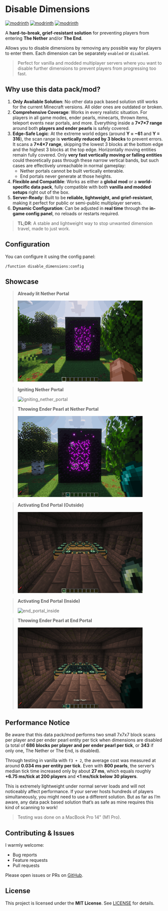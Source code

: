 # Disable Dimensions

[![modrinth](https://img.shields.io/modrinth/v/disable-dimensions.svg)](https://modrinth.com/datapack/disable-dimensions)
[![modrinth](https://img.shields.io/badge/dynamic/json?url=https://api.modrinth.com/v2/project/disable-dimensions&label=downloads&query=$.downloads&color=#00AF5C)](https://modrinth.com/datapack/disable-dimensions)
[![modrinth](https://img.shields.io/modrinth/game-versions/disable-dimensions.svg)](https://modrinth.com/datapack/disable-dimensions)

A **hard-to-break, grief-resistant solution** for preventing players from entering **The Nether** and/or **The End**.

Allows you to disable dimensions by removing any possible way for players to enter them. Each dimension can be separately `enabled` or `disabled`.

> Perfect for vanilla and modded multiplayer servers where you want to disable further dimensions to prevent players from progressing too fast.

## Why use this data pack/mod?

1. **Only Available Solution**:
   No other data pack based solution still works for the current Minecraft versions.
   All older ones are outdated or broken.
2. **Comprehensive Coverage**:
   Works in every realistic situation. For players in all game modes, ender pearls, minecarts, thrown items, teleport events near portals, and more.
   Everything inside a **7×7×7 range** around both **players and ender pearls** is safely covered.
3. **Edge-Safe Logic**:
   At the extreme world edges (around **Y = −61** and **Y = 316**), the scan range is **vertically reduced by 3 blocks** to prevent errors.
   It scans a **7×4×7 range**, skipping the lowest 3 blocks at the bottom edge and the highest 3 blocks at the top edge.
   Horizontally moving entities remain fully covered.
   Only **very fast vertically moving or falling entities** could theoretically pass through these narrow vertical bands, but such cases are effectively unreachable in normal gameplay:
   - Nether portals cannot be built vertically enterable.
   - End portals never generate at those heights.
4. **Flexible and Compatible**:
   Works as either a **global mod** or a **world-specific data pack**, fully compatible with both **vanilla and modded setups** right out of the box.
5. **Server-Ready**:
   Built to be **reliable, lightweight, and grief-resistant**, making it perfect for public or semi-public multiplayer servers.
6. **Dynamic Configuration**:
   Can be adjusted in **real time** through the **in-game config panel**, no reloads or restarts required.

> **TL;DR**: A stable and lightweight way to stop unwanted dimension travel, made to just work.

## Configuration

You can configure it using the config panel:

```mc
/function disable_dimensions:config
```

## Showcase

> **Already lit Nether Portal**
>
> ![lit_nether_portal](showcase/lit_nether_portal.gif)

> **Igniting Nether Portal**
>
> ![igniting_nether_portal](showcase/igniting_nether_portal.gif)

> **Throwing Ender Pearl at Nether Portal**
>
> ![pearl_nether_portal](showcase/pearl_nether_portal.gif)

> **Activating End Portal (Outside)**
>
> ![end_portal_outside](showcase/end_portal_outside.gif)

> **Activating End Portal (Inside)**
>
> ![end_portal_inside](showcase/end_portal_inside.gif)

> **Throwing Ender Pearl at End Portal**
>
> ![pearl_end_portal](showcase/pearl_end_portal.gif)

## Performance Notice

Be aware that this data pack/mod performs two small 7x7x7 block scans per player and per ender pearl entity per tick when dimensions are disabled (a total of **686 blocks per player and per ender pearl per tick**, or **343** if only one, The Nether or The End, is disabled).

Through testing in vanilla with `f3 + 2`, the average cost was measured at around **0.034 ms per entity per tick**. Even with **800 pearls**, the server’s median tick time increased only by about **27 ms**, which equals roughly **+6.75 ms/tick at 200 players** and **<1 ms/tick below 30 players**.

This is extremely lightweight under normal server loads and will not noticeably affect performance. If your server hosts hundreds of players simultaneously, you might need to use a different solution. But as far as I’m aware, any data pack based solution that’s as safe as mine requires this kind of scanning to work!

> Testing was done on a MacBook Pro 14" (M1 Pro).

## Contributing & Issues

I warmly welcome:

- Bug reports
- Feature requests
- Pull requests

Please open issues or PRs on [GitHub](https://github.com/nwrenger/disable-dimensions/issues).

## License

This project is licensed under the **MIT License**. See [LICENSE](https://github.com/nwrenger/disable-dimensions/blob/main/LICENSE) for details.
